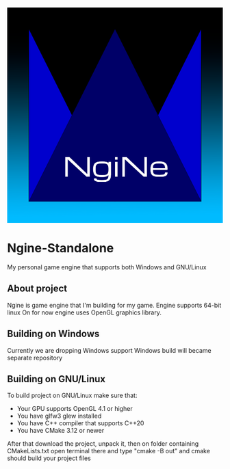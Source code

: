 ![Ngine-Standalone](/Logo.png?raw=true "Ngine")

# Ngine-Standalone
My personal game engine that supports both Windows and GNU/Linux

## About project
Ngine is game engine that I'm building for my game. Engine supports 64-bit linux On for now engine uses OpenGL graphics library.
## Building on Windows
Currently we are dropping Windows support
Windows build will became separate repository

## Building on GNU/Linux
To build project on GNU/Linux make sure that:
- Your GPU supports OpenGL 4.1 or higher
- You have glfw3 glew installed
- You have C++ compiler that supports C++20
- You have CMake 3.12 or newer


After that download the project, unpack it, then on folder containing CMakeLists.txt open terminal there and type "cmake -B out" and cmake should build your
project files
